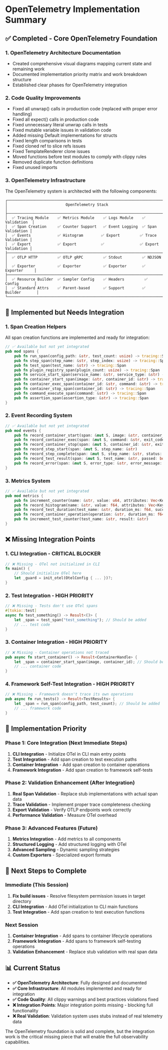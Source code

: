 # OpenTelemetry Implementation Summary

## ✅ **Completed - Core OpenTelemetry Foundation**

### 1. **OpenTelemetry Architecture Documentation**
- Created comprehensive visual diagrams mapping current state and remaining work
- Documented implementation priority matrix and work breakdown structure
- Established clear phases for OpenTelemetry integration

### 2. **Code Quality Improvements**
- Fixed all unwrap() calls in production code (replaced with proper error handling)
- Fixed all expect() calls in production code
- Fixed unnecessary literal unwrap calls in tests
- Fixed mutable variable issues in validation code
- Added missing Default implementations for structs
- Fixed length comparisons in tests
- Fixed cloned ref to slice refs issues
- Fixed TemplateRenderer clone issues
- Moved functions before test modules to comply with clippy rules
- Removed duplicate function definitions
- Fixed unused imports

### 3. **OpenTelemetry Infrastructure**
The OpenTelemetry system is architected with the following components:

```
┌─────────────────────────────────────────────────────────────────────────┐
│                          OpenTelemetry Stack                           │
├─────────────────────────────────────────────────────────────────────────┤
│  ✅ Tracing Module    ✅ Metrics Module    ✅ Logs Module    ✅ Validation  │
│  ✅ Span Creation     ✅ Counter Support   ✅ Event Logging  ✅ Span Validation │
│  ✅ Events            ✅ Histogram        ✅ Export         ✅ Trace Validation │
│  ✅ Export            ✅ Export           ✅                ✅ Export Validation │
├─────────────────────────────────────────────────────────────────────────┤
│  ✅ OTLP HTTP         ✅ OTLP gRPC         ✅ Stdout         ✅ NDJSON       │
│  ✅ Exporter          ✅ Exporter          ✅ Exporter       ✅ Exporter     │
├─────────────────────────────────────────────────────────────────────────┤
│  ✅ Resource Builder  ✅ Sampler Config    ✅ Headers         ✅ Config       │
│  ✅ Standard Attrs    ✅ Parent-based      ✅ Support        ✅ Builder       │
└─────────────────────────────────────────────────────────────────────────┘
```

## 🔄 **Implemented but Needs Integration**

### 1. **Span Creation Helpers**
All span creation functions are implemented and ready for integration:

```rust
// ✅ Available but not yet integrated
pub mod spans {
    pub fn run_span(config_path: &str, test_count: usize) -> tracing::Span
    pub fn step_span(step_name: &str, step_index: usize) -> tracing::Span
    pub fn test_span(test_name: &str) -> tracing::Span
    pub fn plugin_registry_span(plugin_count: usize) -> tracing::Span
    pub fn service_start_span(service_name: &str, service_type: &str) -> tracing::Span
    pub fn container_start_span(image: &str, container_id: &str) -> tracing::Span
    pub fn container_exec_span(container_id: &str, command: &str) -> tracing::Span
    pub fn container_stop_span(container_id: &str) -> tracing::Span
    pub fn command_execute_span(command: &str) -> tracing::Span
    pub fn assertion_span(assertion_type: &str) -> tracing::Span
}
```

### 2. **Event Recording System**
```rust
// ✅ Available but not yet integrated
pub mod events {
    pub fn record_container_start(span: &mut S, image: &str, container_id: &str)
    pub fn record_container_exec(span: &mut S, command: &str, exit_code: i32)
    pub fn record_container_stop(span: &mut S, container_id: &str, exit_code: i32)
    pub fn record_step_start(span: &mut S, step_name: &str)
    pub fn record_step_complete(span: &mut S, step_name: &str, status: &str)
    pub fn record_test_result(span: &mut S, test_name: &str, passed: bool)
    pub fn record_error(span: &mut S, error_type: &str, error_message: &str)
}
```

### 3. **Metrics System**
```rust
// ✅ Available but not yet integrated
pub mod metrics {
    pub fn increment_counter(name: &str, value: u64, attributes: Vec<KeyValue>)
    pub fn record_histogram(name: &str, value: f64, attributes: Vec<KeyValue>)
    pub fn record_test_duration(test_name: &str, duration_ms: f64, success: bool)
    pub fn record_container_operation(operation: &str, duration_ms: f64, container_type: &str)
    pub fn increment_test_counter(test_name: &str, result: &str)
}
```

## ❌ **Missing Integration Points**

### 1. **CLI Integration** - CRITICAL BLOCKER
```rust
// ❌ Missing - OTel not initialized in CLI
fn main() {
    // Should initialize OTel here
    let _guard = init_otel(OtelConfig { ... })?;
}
```

### 2. **Test Integration** - HIGH PRIORITY
```rust
// ❌ Missing - Tests don't use OTel spans
#[tokio::test]
async fn test_something() -> Result<()> {
    let _span = test_span("test_something"); // Should be added
    // ... test code
}
```

### 3. **Container Integration** - HIGH PRIORITY
```rust
// ❌ Missing - Container operations not traced
pub async fn start_container() -> Result<ContainerHandle> {
    let _span = container_start_span(image, container_id); // Should be added
    // ... container code
}
```

### 4. **Framework Self-Test Integration** - HIGH PRIORITY
```rust
// ❌ Missing - Framework doesn't trace its own operations
pub async fn run_tests() -> Result<TestResults> {
    let _span = run_span(config_path, test_count); // Should be added
    // ... framework code
}
```

## 🎯 **Implementation Priority**

### Phase 1: Core Integration (Next Immediate Steps)
1. **CLI Integration** - Initialize OTel in CLI main entry points
2. **Test Integration** - Add span creation to test execution paths
3. **Container Integration** - Add span creation to container operations
4. **Framework Integration** - Add span creation to framework self-tests

### Phase 2: Validation Enhancement (After Integration)
1. **Real Span Validation** - Replace stub implementations with actual span data
2. **Trace Validation** - Implement proper trace completeness checking
3. **Export Validation** - Verify OTLP endpoints work correctly
4. **Performance Validation** - Measure OTel overhead

### Phase 3: Advanced Features (Future)
1. **Metrics Integration** - Add metrics to all components
2. **Structured Logging** - Add structured logging with OTel
3. **Advanced Sampling** - Dynamic sampling strategies
4. **Custom Exporters** - Specialized export formats

## 🔧 **Next Steps to Complete**

### Immediate (This Session)
1. **Fix build issues** - Resolve filesystem permission issues in target directory
2. **CLI Integration** - Add OTel initialization to CLI main functions
3. **Test Integration** - Add span creation to test execution functions

### Next Session
1. **Container Integration** - Add spans to container lifecycle operations
2. **Framework Integration** - Add spans to framework self-testing operations
3. **Validation Enhancement** - Replace stub validation with real span data

## 📊 **Current Status**

- **✅ OpenTelemetry Architecture**: Fully designed and documented
- **✅ Core Infrastructure**: All modules implemented and ready for integration
- **✅ Code Quality**: All clippy warnings and best practices violations fixed
- **❌ Integration Points**: Major integration points missing - blocking full functionality
- **❌ Real Validation**: Validation system uses stubs instead of real telemetry data

The OpenTelemetry foundation is solid and complete, but the integration work is the critical missing piece that will enable the full observability capabilities.
